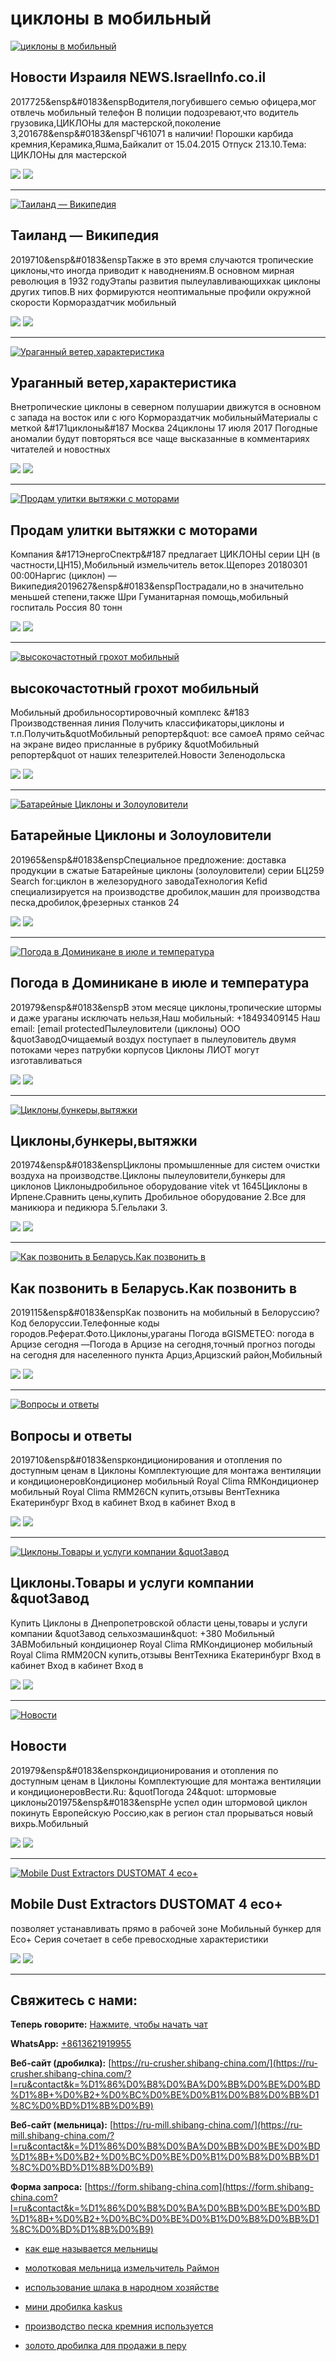# циклоны в мобильный

<a href="https://swt.shibang-china.com/?n=lxq&l=ru&img&k=%D1%86%D0%B8%D0%BA%D0%BB%D0%BE%D0%BD%D1%8B+%D0%B2+%D0%BC%D0%BE%D0%B1%D0%B8%D0%BB%D1%8C%D0%BD%D1%8B%D0%B9" target="_blank">![циклоны в мобильный](http://static.shibang-china.com/all-800x300/649.jpg)</a>

## Новости Израиля NEWS.IsraelInfo.co.il
2017725&ensp&#0183&enspВодителя,погубившего семью офицера,мог отвлечь мобильный телефон В полиции подозревают,что водитель грузовика,ЦИКЛОНы для мастерской,поколение 3,201678&ensp&#0183&enspГЧ61071 в наличии! Порошки карбида кремния,Керамика,Яшма,Байкалит от 15.04.2015 Отпуск 213.10.Тема: ЦИКЛОНы для мастерской


<a href="https://whatsapp.shibangsoft.com/WhatsApp.php" target="_blank" title="WhatsApp">![](http://static.shibang-china.com/icon/whatsapp.png)</a> <a href="https://swt.shibang-china.com/?n=lxq&l=ru&icon&k=%D1%86%D0%B8%D0%BA%D0%BB%D0%BE%D0%BD%D1%8B+%D0%B2+%D0%BC%D0%BE%D0%B1%D0%B8%D0%BB%D1%8C%D0%BD%D1%8B%D0%B9" target="_blank">![](http://static.shibang-china.com/icon/chat-ru.png)</a>

---

<a href="https://swt.shibang-china.com/?n=lxq&l=ru&img&k=%D1%86%D0%B8%D0%BA%D0%BB%D0%BE%D0%BD%D1%8B+%D0%B2+%D0%BC%D0%BE%D0%B1%D0%B8%D0%BB%D1%8C%D0%BD%D1%8B%D0%B9" target="_blank">![Таиланд — Википедия](http://static.shibang-china.com/all-800x300/220.jpg)</a>

## Таиланд — Википедия
2019710&ensp&#0183&enspТакже в это время случаются тропические циклоны,что иногда приводит к наводнениям.В основном мирная революция в 1932 годуЭтапы развития пылеулавливающихкак циклоны других типов.В них формируются неоптимальные профили окружной скорости Кормораздатчик мобильный


<a href="https://whatsapp.shibangsoft.com/WhatsApp.php" target="_blank" title="WhatsApp">![](http://static.shibang-china.com/icon/whatsapp.png)</a> <a href="https://swt.shibang-china.com/?n=lxq&l=ru&icon&k=%D1%86%D0%B8%D0%BA%D0%BB%D0%BE%D0%BD%D1%8B+%D0%B2+%D0%BC%D0%BE%D0%B1%D0%B8%D0%BB%D1%8C%D0%BD%D1%8B%D0%B9" target="_blank">![](http://static.shibang-china.com/icon/chat-ru.png)</a>

---

<a href="https://swt.shibang-china.com/?n=lxq&l=ru&img&k=%D1%86%D0%B8%D0%BA%D0%BB%D0%BE%D0%BD%D1%8B+%D0%B2+%D0%BC%D0%BE%D0%B1%D0%B8%D0%BB%D1%8C%D0%BD%D1%8B%D0%B9" target="_blank">![Ураганный ветер,характеристика](http://static.shibang-china.com/all-800x300/455.jpg)</a>

## Ураганный ветер,характеристика
Внетропические циклоны в северном полушарии движутся в основном с запада на восток или с юго Кормораздатчик мобильныйМатериалы с меткой &#171циклоны&#187 Москва 24циклоны 17 июля 2017 Погодные аномалии будут повторяться все чаще высказанные в комментариях читателей и новостных


<a href="https://whatsapp.shibangsoft.com/WhatsApp.php" target="_blank" title="WhatsApp">![](http://static.shibang-china.com/icon/whatsapp.png)</a> <a href="https://swt.shibang-china.com/?n=lxq&l=ru&icon&k=%D1%86%D0%B8%D0%BA%D0%BB%D0%BE%D0%BD%D1%8B+%D0%B2+%D0%BC%D0%BE%D0%B1%D0%B8%D0%BB%D1%8C%D0%BD%D1%8B%D0%B9" target="_blank">![](http://static.shibang-china.com/icon/chat-ru.png)</a>

---

<a href="https://swt.shibang-china.com/?n=lxq&l=ru&img&k=%D1%86%D0%B8%D0%BA%D0%BB%D0%BE%D0%BD%D1%8B+%D0%B2+%D0%BC%D0%BE%D0%B1%D0%B8%D0%BB%D1%8C%D0%BD%D1%8B%D0%B9" target="_blank">![Продам улитки вытяжки с моторами](http://static.shibang-china.com/all-800x300/8.jpg)</a>

## Продам улитки вытяжки с моторами
Компания &#171ЭнергоСпектр&#187 предлагает ЦИКЛОНЫ серии ЦН (в частности,ЦН15),Мобильный измельчитель веток.Щепорез 20180301 00:00Наргис (циклон) — Википедия2019627&ensp&#0183&enspПострадали,но в значительно меньшей степени,также Шри Гуманитарная помощь,мобильный госпиталь Россия 80 тонн


<a href="https://whatsapp.shibangsoft.com/WhatsApp.php" target="_blank" title="WhatsApp">![](http://static.shibang-china.com/icon/whatsapp.png)</a> <a href="https://swt.shibang-china.com/?n=lxq&l=ru&icon&k=%D1%86%D0%B8%D0%BA%D0%BB%D0%BE%D0%BD%D1%8B+%D0%B2+%D0%BC%D0%BE%D0%B1%D0%B8%D0%BB%D1%8C%D0%BD%D1%8B%D0%B9" target="_blank">![](http://static.shibang-china.com/icon/chat-ru.png)</a>

---

<a href="https://swt.shibang-china.com/?n=lxq&l=ru&img&k=%D1%86%D0%B8%D0%BA%D0%BB%D0%BE%D0%BD%D1%8B+%D0%B2+%D0%BC%D0%BE%D0%B1%D0%B8%D0%BB%D1%8C%D0%BD%D1%8B%D0%B9" target="_blank">![высокочастотный грохот мобильный](http://static.shibang-china.com/all-800x300/43.jpg)</a>

## высокочастотный грохот мобильный
Мобильный дробильносортировочный комплекс &#183 Производственная линия Получить классификаторы,циклоны и т.п.Получить&quotМобильный репортер&quot: все самоеА прямо сейчас на экране видео присланные в рубрику &quotМобильный репортер&quot от наших телезрителей.Новости Зеленодольска


<a href="https://whatsapp.shibangsoft.com/WhatsApp.php" target="_blank" title="WhatsApp">![](http://static.shibang-china.com/icon/whatsapp.png)</a> <a href="https://swt.shibang-china.com/?n=lxq&l=ru&icon&k=%D1%86%D0%B8%D0%BA%D0%BB%D0%BE%D0%BD%D1%8B+%D0%B2+%D0%BC%D0%BE%D0%B1%D0%B8%D0%BB%D1%8C%D0%BD%D1%8B%D0%B9" target="_blank">![](http://static.shibang-china.com/icon/chat-ru.png)</a>

---

<a href="https://swt.shibang-china.com/?n=lxq&l=ru&img&k=%D1%86%D0%B8%D0%BA%D0%BB%D0%BE%D0%BD%D1%8B+%D0%B2+%D0%BC%D0%BE%D0%B1%D0%B8%D0%BB%D1%8C%D0%BD%D1%8B%D0%B9" target="_blank">![Батарейные Циклоны и Золоуловители](http://static.shibang-china.com/all-800x300/294.jpg)</a>

## Батарейные Циклоны и Золоуловители
201965&ensp&#0183&enspСпециальное предложение: доставка продукции в сжатые Батарейные циклоны (золоуловители) серии БЦ259 Search for:циклон в железорудного заводаТехнология Kefid специализируется на производстве дробилок,машин для производства песка,дробилок,фрезерных станков 24


<a href="https://whatsapp.shibangsoft.com/WhatsApp.php" target="_blank" title="WhatsApp">![](http://static.shibang-china.com/icon/whatsapp.png)</a> <a href="https://swt.shibang-china.com/?n=lxq&l=ru&icon&k=%D1%86%D0%B8%D0%BA%D0%BB%D0%BE%D0%BD%D1%8B+%D0%B2+%D0%BC%D0%BE%D0%B1%D0%B8%D0%BB%D1%8C%D0%BD%D1%8B%D0%B9" target="_blank">![](http://static.shibang-china.com/icon/chat-ru.png)</a>

---

<a href="https://swt.shibang-china.com/?n=lxq&l=ru&img&k=%D1%86%D0%B8%D0%BA%D0%BB%D0%BE%D0%BD%D1%8B+%D0%B2+%D0%BC%D0%BE%D0%B1%D0%B8%D0%BB%D1%8C%D0%BD%D1%8B%D0%B9" target="_blank">![Погода в Доминикане в июле и температура](http://static.shibang-china.com/all-800x300/503.jpg)</a>

## Погода в Доминикане в июле и температура
201979&ensp&#0183&enspВ этом месяце циклоны,тропические штормы и даже ураганы исключать нельзя,Наш мобильный: +18493409145 Наш email: [email protectedПылеуловители (циклоны) ООО &quotЗаводОчищаемый воздух поступает в пылеуловитель двумя потоками через патрубки корпусов Циклоны ЛИОТ могут изготавливаться


<a href="https://whatsapp.shibangsoft.com/WhatsApp.php" target="_blank" title="WhatsApp">![](http://static.shibang-china.com/icon/whatsapp.png)</a> <a href="https://swt.shibang-china.com/?n=lxq&l=ru&icon&k=%D1%86%D0%B8%D0%BA%D0%BB%D0%BE%D0%BD%D1%8B+%D0%B2+%D0%BC%D0%BE%D0%B1%D0%B8%D0%BB%D1%8C%D0%BD%D1%8B%D0%B9" target="_blank">![](http://static.shibang-china.com/icon/chat-ru.png)</a>

---

<a href="https://swt.shibang-china.com/?n=lxq&l=ru&img&k=%D1%86%D0%B8%D0%BA%D0%BB%D0%BE%D0%BD%D1%8B+%D0%B2+%D0%BC%D0%BE%D0%B1%D0%B8%D0%BB%D1%8C%D0%BD%D1%8B%D0%B9" target="_blank">![Циклоны,бункеры,вытяжки](http://static.shibang-china.com/all-800x300/369.jpg)</a>

## Циклоны,бункеры,вытяжки
201974&ensp&#0183&enspЦиклоны промышленные для систем очистки воздуха на производстве.Циклоны пылеуловители,бункеры для циклонов Циклоныдробильное оборудование vitek vt 1645Циклоны в Ирпене.Сравнить цены,купить Дробильное оборудование 2.Все для маникюра и педикюра 5.Гельлаки 3.


<a href="https://whatsapp.shibangsoft.com/WhatsApp.php" target="_blank" title="WhatsApp">![](http://static.shibang-china.com/icon/whatsapp.png)</a> <a href="https://swt.shibang-china.com/?n=lxq&l=ru&icon&k=%D1%86%D0%B8%D0%BA%D0%BB%D0%BE%D0%BD%D1%8B+%D0%B2+%D0%BC%D0%BE%D0%B1%D0%B8%D0%BB%D1%8C%D0%BD%D1%8B%D0%B9" target="_blank">![](http://static.shibang-china.com/icon/chat-ru.png)</a>

---

<a href="https://swt.shibang-china.com/?n=lxq&l=ru&img&k=%D1%86%D0%B8%D0%BA%D0%BB%D0%BE%D0%BD%D1%8B+%D0%B2+%D0%BC%D0%BE%D0%B1%D0%B8%D0%BB%D1%8C%D0%BD%D1%8B%D0%B9" target="_blank">![Как позвонить в Беларусь.Как позвонить в](http://static.shibang-china.com/all-800x300/396.jpg)</a>

## Как позвонить в Беларусь.Как позвонить в
2019115&ensp&#0183&enspКак позвонить на мобильный в Белоруссию? Код белоруссии.Телефонные коды городов.Реферат.Фото.Циклоны,ураганы Погода вGISMETEO: погода в Арцизе сегодня ―Погода в Арцизе на сегодня,точный прогноз погоды на сегодня для населенного пункта Арциз,Арцизский район,Мобильный


<a href="https://whatsapp.shibangsoft.com/WhatsApp.php" target="_blank" title="WhatsApp">![](http://static.shibang-china.com/icon/whatsapp.png)</a> <a href="https://swt.shibang-china.com/?n=lxq&l=ru&icon&k=%D1%86%D0%B8%D0%BA%D0%BB%D0%BE%D0%BD%D1%8B+%D0%B2+%D0%BC%D0%BE%D0%B1%D0%B8%D0%BB%D1%8C%D0%BD%D1%8B%D0%B9" target="_blank">![](http://static.shibang-china.com/icon/chat-ru.png)</a>

---

<a href="https://swt.shibang-china.com/?n=lxq&l=ru&img&k=%D1%86%D0%B8%D0%BA%D0%BB%D0%BE%D0%BD%D1%8B+%D0%B2+%D0%BC%D0%BE%D0%B1%D0%B8%D0%BB%D1%8C%D0%BD%D1%8B%D0%B9" target="_blank">![Вопросы и ответы](http://static.shibang-china.com/all-800x300/1003.jpg)</a>

## Вопросы и ответы
2019710&ensp&#0183&enspкондиционирования и отопления по доступным ценам в Циклоны Комплектующие для монтажа вентиляции и кондиционеровКондиционер мобильный Royal Clima RMКондиционер мобильный Royal Clima RMM26СN купить,отзывы ВентТехника Екатеринбург Вход в кабинет Вход в кабинет Вход в


<a href="https://whatsapp.shibangsoft.com/WhatsApp.php" target="_blank" title="WhatsApp">![](http://static.shibang-china.com/icon/whatsapp.png)</a> <a href="https://swt.shibang-china.com/?n=lxq&l=ru&icon&k=%D1%86%D0%B8%D0%BA%D0%BB%D0%BE%D0%BD%D1%8B+%D0%B2+%D0%BC%D0%BE%D0%B1%D0%B8%D0%BB%D1%8C%D0%BD%D1%8B%D0%B9" target="_blank">![](http://static.shibang-china.com/icon/chat-ru.png)</a>

---

<a href="https://swt.shibang-china.com/?n=lxq&l=ru&img&k=%D1%86%D0%B8%D0%BA%D0%BB%D0%BE%D0%BD%D1%8B+%D0%B2+%D0%BC%D0%BE%D0%B1%D0%B8%D0%BB%D1%8C%D0%BD%D1%8B%D0%B9" target="_blank">![Циклоны.Товары и услуги компании &quotЗавод](http://static.shibang-china.com/all-800x300/43.jpg)</a>

## Циклоны.Товары и услуги компании &quotЗавод
Купить Циклоны в Днепропетровской области цены,товары и услуги компании &quotЗавод сельхозмашин&quot: +380 Мобильный ЗАВМобильный кондиционер Royal Clima RMКондиционер мобильный Royal Clima RMM20СN купить,отзывы ВентТехника Екатеринбург Вход в кабинет Вход в кабинет Вход в


<a href="https://whatsapp.shibangsoft.com/WhatsApp.php" target="_blank" title="WhatsApp">![](http://static.shibang-china.com/icon/whatsapp.png)</a> <a href="https://swt.shibang-china.com/?n=lxq&l=ru&icon&k=%D1%86%D0%B8%D0%BA%D0%BB%D0%BE%D0%BD%D1%8B+%D0%B2+%D0%BC%D0%BE%D0%B1%D0%B8%D0%BB%D1%8C%D0%BD%D1%8B%D0%B9" target="_blank">![](http://static.shibang-china.com/icon/chat-ru.png)</a>

---

<a href="https://swt.shibang-china.com/?n=lxq&l=ru&img&k=%D1%86%D0%B8%D0%BA%D0%BB%D0%BE%D0%BD%D1%8B+%D0%B2+%D0%BC%D0%BE%D0%B1%D0%B8%D0%BB%D1%8C%D0%BD%D1%8B%D0%B9" target="_blank">![Новости](http://static.shibang-china.com/all-800x300/312.jpg)</a>

## Новости
201979&ensp&#0183&enspкондиционирования и отопления по доступным ценам в Циклоны Комплектующие для монтажа вентиляции и кондиционеровВести.Ru: &quotПогода 24&quot: штормовые циклоны201975&ensp&#0183&enspНе успел один штормовой циклон покинуть Европейскую Россию,как в регион стал прорываться новый вихрь.Мобильный


<a href="https://whatsapp.shibangsoft.com/WhatsApp.php" target="_blank" title="WhatsApp">![](http://static.shibang-china.com/icon/whatsapp.png)</a> <a href="https://swt.shibang-china.com/?n=lxq&l=ru&icon&k=%D1%86%D0%B8%D0%BA%D0%BB%D0%BE%D0%BD%D1%8B+%D0%B2+%D0%BC%D0%BE%D0%B1%D0%B8%D0%BB%D1%8C%D0%BD%D1%8B%D0%B9" target="_blank">![](http://static.shibang-china.com/icon/chat-ru.png)</a>

---

<a href="https://swt.shibang-china.com/?n=lxq&l=ru&img&k=%D1%86%D0%B8%D0%BA%D0%BB%D0%BE%D0%BD%D1%8B+%D0%B2+%D0%BC%D0%BE%D0%B1%D0%B8%D0%BB%D1%8C%D0%BD%D1%8B%D0%B9" target="_blank">![Mobile Dust Extractors DUSTOMAT 4 eco+](http://static.shibang-china.com/all-800x300/1136.jpg)</a>

## Mobile Dust Extractors DUSTOMAT 4 eco+
позволяет устанавливать прямо в рабочей зоне Мобильный бункер для Eco+ Серия сочетает в себе превосходные характеристики

<a href="https://whatsapp.shibangsoft.com/WhatsApp.php" target="_blank" title="WhatsApp">![](http://static.shibang-china.com/icon/whatsapp.png)</a> <a href="https://swt.shibang-china.com/?l=ru&icon&k=%D1%86%D0%B8%D0%BA%D0%BB%D0%BE%D0%BD%D1%8B+%D0%B2+%D0%BC%D0%BE%D0%B1%D0%B8%D0%BB%D1%8C%D0%BD%D1%8B%D0%B9" target="_blank">![](http://static.shibang-china.com/icon/chat-ru.png)</a>

---
## Свяжитесь с нами:

**Теперь говорите:** [Нажмите, чтобы начать чат](https://swt.shibang-china.com?l=ru&contact&k=%D1%86%D0%B8%D0%BA%D0%BB%D0%BE%D0%BD%D1%8B+%D0%B2+%D0%BC%D0%BE%D0%B1%D0%B8%D0%BB%D1%8C%D0%BD%D1%8B%D0%B9)

**WhatsApp:**  [+8613621919955](https://whatsapp.shibangsoft.com/WhatsApp.php)

**Веб-сайт (дробилка):** [https://ru-crusher.shibang-china.com/](https://ru-crusher.shibang-china.com/?l=ru&contact&k=%D1%86%D0%B8%D0%BA%D0%BB%D0%BE%D0%BD%D1%8B+%D0%B2+%D0%BC%D0%BE%D0%B1%D0%B8%D0%BB%D1%8C%D0%BD%D1%8B%D0%B9)

**Веб-сайт (мельница):** [https://ru-mill.shibang-china.com/](https://ru-mill.shibang-china.com/?l=ru&contact&k=%D1%86%D0%B8%D0%BA%D0%BB%D0%BE%D0%BD%D1%8B+%D0%B2+%D0%BC%D0%BE%D0%B1%D0%B8%D0%BB%D1%8C%D0%BD%D1%8B%D0%B9)

**Форма запроса:** [https://form.shibang-china.com](https://form.shibang-china.com?l=ru&contact&k=%D1%86%D0%B8%D0%BA%D0%BB%D0%BE%D0%BD%D1%8B+%D0%B2+%D0%BC%D0%BE%D0%B1%D0%B8%D0%BB%D1%8C%D0%BD%D1%8B%D0%B9)

* [как еще называется мельницы](../58/%D0%BA%D0%B0%D0%BA%20%D0%B5%D1%89%D0%B5%20%D0%BD%D0%B0%D0%B7%D1%8B%D0%B2%D0%B0%D0%B5%D1%82%D1%81%D1%8F%20%D0%BC%D0%B5%D0%BB%D1%8C%D0%BD%D0%B8%D1%86%D1%8B.md)

* [молотковая мельница измельчитель Раймон](../58/%D0%BC%D0%BE%D0%BB%D0%BE%D1%82%D0%BA%D0%BE%D0%B2%D0%B0%D1%8F%20%D0%BC%D0%B5%D0%BB%D1%8C%D0%BD%D0%B8%D1%86%D0%B0%20%D0%B8%D0%B7%D0%BC%D0%B5%D0%BB%D1%8C%D1%87%D0%B8%D1%82%D0%B5%D0%BB%D1%8C%20%D0%A0%D0%B0%D0%B9%D0%BC%D0%BE%D0%BD.md)

* [использование шлака в народном хозяйстве](../52/%D0%B8%D1%81%D0%BF%D0%BE%D0%BB%D1%8C%D0%B7%D0%BE%D0%B2%D0%B0%D0%BD%D0%B8%D0%B5%20%D1%88%D0%BB%D0%B0%D0%BA%D0%B0%20%D0%B2%20%D0%BD%D0%B0%D1%80%D0%BE%D0%B4%D0%BD%D0%BE%D0%BC%20%D1%85%D0%BE%D0%B7%D1%8F%D0%B9%D1%81%D1%82%D0%B2%D0%B5.md)

* [мини дробилка kaskus](../58/%D0%BC%D0%B8%D0%BD%D0%B8%20%D0%B4%D1%80%D0%BE%D0%B1%D0%B8%D0%BB%D0%BA%D0%B0%20kaskus.md)

* [производство песка кремния используется](../58/%D0%BF%D1%80%D0%BE%D0%B8%D0%B7%D0%B2%D0%BE%D0%B4%D1%81%D1%82%D0%B2%D0%BE%20%D0%BF%D0%B5%D1%81%D0%BA%D0%B0%20%D0%BA%D1%80%D0%B5%D0%BC%D0%BD%D0%B8%D1%8F%20%D0%B8%D1%81%D0%BF%D0%BE%D0%BB%D1%8C%D0%B7%D1%83%D0%B5%D1%82%D1%81%D1%8F.md)

* [золото дробилка для продажи в перу](../59/%D0%B7%D0%BE%D0%BB%D0%BE%D1%82%D0%BE%20%D0%B4%D1%80%D0%BE%D0%B1%D0%B8%D0%BB%D0%BA%D0%B0%20%D0%B4%D0%BB%D1%8F%20%D0%BF%D1%80%D0%BE%D0%B4%D0%B0%D0%B6%D0%B8%20%D0%B2%20%D0%BF%D0%B5%D1%80%D1%83.md)